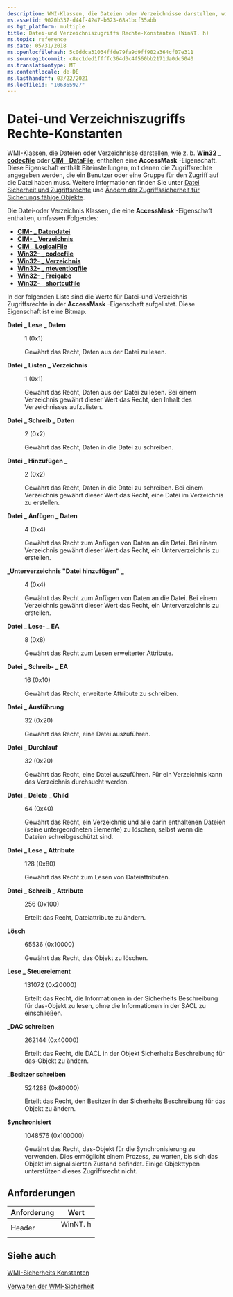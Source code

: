 ```yaml
---
description: WMI-Klassen, die Dateien oder Verzeichnisse darstellen, wie z. b. Win32 \_ codecfile oder CIM \_ DataFile, enthalten eine AccessMask-Eigenschaft.
ms.assetid: 9020b337-d44f-4247-b623-68a1bcf35abb
ms.tgt_platform: multiple
title: Datei-und Verzeichniszugriffs Rechte-Konstanten (WinNT. h)
ms.topic: reference
ms.date: 05/31/2018
ms.openlocfilehash: 5c0ddca31034ffde79fa9d9ff902a364cf07e311
ms.sourcegitcommit: c8ec1ded1ffffc364d3c4f560bb2171da0dc5040
ms.translationtype: MT
ms.contentlocale: de-DE
ms.lasthandoff: 03/22/2021
ms.locfileid: "106365927"
---
```

# <a name="file-and-directory-access-rights-constants"></a>Datei-und Verzeichniszugriffs Rechte-Konstanten

WMI-Klassen, die Dateien oder Verzeichnisse darstellen, wie z. b. [**Win32 \_ codecfile**](/windows/desktop/CIMWin32Prov/win32-codecfile) oder [**CIM \_ DataFile**](/windows/desktop/CIMWin32Prov/cim-datafile), enthalten eine **AccessMask** -Eigenschaft. Diese Eigenschaft enthält Biteinstellungen, mit denen die Zugriffsrechte angegeben werden, die ein Benutzer oder eine Gruppe für den Zugriff auf die Datei haben muss. Weitere Informationen finden Sie unter [Datei Sicherheit und Zugriffsrechte](/windows/desktop/FileIO/file-security-and-access-rights) und [Ändern der Zugriffssicherheit für Sicherungs fähige Objekte](changing-access-security-on-securable-objects.md).

Die Datei-oder Verzeichnis Klassen, die eine **AccessMask** -Eigenschaft enthalten, umfassen Folgendes:

-   [**CIM- \_ Datendatei**](/windows/desktop/CIMWin32Prov/cim-datafile)
-   [**CIM- \_ Verzeichnis**](/windows/desktop/CIMWin32Prov/cim-directory)
-   [**CIM \_ LogicalFile**](/windows/desktop/CIMWin32Prov/cim-logicalfile)
-   [**Win32- \_ codecfile**](/windows/desktop/CIMWin32Prov/win32-codecfile)
-   [**Win32- \_ Verzeichnis**](/windows/desktop/CIMWin32Prov/win32-directory)
-   [**Win32- \_ nteventlogfile**](/previous-versions/windows/desktop/legacy/aa394225(v=vs.85))
-   [**Win32- \_ Freigabe**](/windows/desktop/CIMWin32Prov/win32-share)
-   [**Win32- \_ shortcutfile**](/windows/desktop/CIMWin32Prov/win32-shortcutfile)

In der folgenden Liste sind die Werte für Datei-und Verzeichnis Zugriffsrechte in der **AccessMask** -Eigenschaft aufgelistet. Diese Eigenschaft ist eine Bitmap.

<dl> <dt>

<span id="FILE_READ_DATA"></span><span id="file_read_data"></span>**Datei \_ Lese \_ Daten**
</dt> <dd> <dl> <dt>

1 (0x1)
</dt> <dt>



Gewährt das Recht, Daten aus der Datei zu lesen.


</dt> </dl> </dd> <dt>

<span id="FILE_LIST_DIRECTORY"></span><span id="file_list_directory"></span>**Datei \_ Listen \_ Verzeichnis**
</dt> <dd> <dl> <dt>

1 (0x1)
</dt> <dt>



Gewährt das Recht, Daten aus der Datei zu lesen. Bei einem Verzeichnis gewährt dieser Wert das Recht, den Inhalt des Verzeichnisses aufzulisten.


</dt> </dl> </dd> <dt>

<span id="FILE_WRITE_DATA"></span><span id="file_write_data"></span>**Datei \_ Schreib \_ Daten**
</dt> <dd> <dl> <dt>

2 (0x2)
</dt> <dt>



Gewährt das Recht, Daten in die Datei zu schreiben.


</dt> </dl> </dd> <dt>

<span id="FILE_ADD_FILE"></span><span id="file_add_file"></span>**Datei \_ Hinzufügen \_**
</dt> <dd> <dl> <dt>

2 (0x2)
</dt> <dt>



Gewährt das Recht, Daten in die Datei zu schreiben. Bei einem Verzeichnis gewährt dieser Wert das Recht, eine Datei im Verzeichnis zu erstellen.


</dt> </dl> </dd> <dt>

<span id="FILE_APPEND_DATA"></span><span id="file_append_data"></span>**Datei \_ Anfügen \_ Daten**
</dt> <dd> <dl> <dt>

4 (0x4)
</dt> <dt>



Gewährt das Recht zum Anfügen von Daten an die Datei. Bei einem Verzeichnis gewährt dieser Wert das Recht, ein Unterverzeichnis zu erstellen.


</dt> </dl> </dd> <dt>

<span id="FILE_ADD_SUBDIRECTORY"></span><span id="file_add_subdirectory"></span>**\_Unterverzeichnis "Datei hinzufügen" \_**
</dt> <dd> <dl> <dt>

4 (0x4)
</dt> <dt>



Gewährt das Recht zum Anfügen von Daten an die Datei. Bei einem Verzeichnis gewährt dieser Wert das Recht, ein Unterverzeichnis zu erstellen.


</dt> </dl> </dd> <dt>

<span id="FILE_READ_EA"></span><span id="file_read_ea"></span>**Datei \_ Lese- \_ EA**
</dt> <dd> <dl> <dt>

8 (0x8)
</dt> <dt>



Gewährt das Recht zum Lesen erweiterter Attribute.


</dt> </dl> </dd> <dt>

<span id="FILE_WRITE_EA"></span><span id="file_write_ea"></span>**Datei \_ Schreib- \_ EA**
</dt> <dd> <dl> <dt>

16 (0x10)
</dt> <dt>



Gewährt das Recht, erweiterte Attribute zu schreiben.


</dt> </dl> </dd> <dt>

<span id="FILE_EXECUTE"></span><span id="file_execute"></span>**Datei \_ Ausführung**
</dt> <dd> <dl> <dt>

32 (0x20)
</dt> <dt>



Gewährt das Recht, eine Datei auszuführen.


</dt> </dl> </dd> <dt>

<span id="FILE_TRAVERSE"></span><span id="file_traverse"></span>**Datei \_ Durchlauf**
</dt> <dd> <dl> <dt>

32 (0x20)
</dt> <dt>



Gewährt das Recht, eine Datei auszuführen. Für ein Verzeichnis kann das Verzeichnis durchsucht werden.


</dt> </dl> </dd> <dt>

<span id="FILE_DELETE_CHILD"></span><span id="file_delete_child"></span>**Datei \_ Delete \_ Child**
</dt> <dd> <dl> <dt>

64 (0x40)
</dt> <dt>



Gewährt das Recht, ein Verzeichnis und alle darin enthaltenen Dateien (seine untergeordneten Elemente) zu löschen, selbst wenn die Dateien schreibgeschützt sind.


</dt> </dl> </dd> <dt>

<span id="FILE_READ_ATTRIBUTES"></span><span id="file_read_attributes"></span>**Datei \_ Lese \_ Attribute**
</dt> <dd> <dl> <dt>

128 (0x80)
</dt> <dt>



Gewährt das Recht zum Lesen von Dateiattributen.


</dt> </dl> </dd> <dt>

<span id="FILE_WRITE_ATTRIBUTES"></span><span id="file_write_attributes"></span>**Datei \_ Schreib \_ Attribute**
</dt> <dd> <dl> <dt>

256 (0x100)
</dt> <dt>



Erteilt das Recht, Dateiattribute zu ändern.


</dt> </dl> </dd> <dt>

<span id="DELETE"></span><span id="delete"></span>**Lösch**
</dt> <dd> <dl> <dt>

65536 (0x10000)
</dt> <dt>



Gewährt das Recht, das Objekt zu löschen.


</dt> </dl> </dd> <dt>

<span id="READ_CONTROL"></span><span id="read_control"></span>**Lese \_ Steuerelement**
</dt> <dd> <dl> <dt>

131072 (0x20000)
</dt> <dt>



Erteilt das Recht, die Informationen in der Sicherheits Beschreibung für das-Objekt zu lesen, ohne die Informationen in der SACL zu einschließen.


</dt> </dl> </dd> <dt>

<span id="WRITE_DAC"></span><span id="write_dac"></span>**\_DAC schreiben**
</dt> <dd> <dl> <dt>

262144 (0x40000)
</dt> <dt>



Erteilt das Recht, die DACL in der Objekt Sicherheits Beschreibung für das-Objekt zu ändern.


</dt> </dl> </dd> <dt>

<span id="WRITE_OWNER"></span><span id="write_owner"></span>**\_Besitzer schreiben**
</dt> <dd> <dl> <dt>

524288 (0x80000)
</dt> <dt>



Erteilt das Recht, den Besitzer in der Sicherheits Beschreibung für das Objekt zu ändern.


</dt> </dl> </dd> <dt>

<span id="SYNCHRONIZE"></span><span id="synchronize"></span>**Synchronisiert**
</dt> <dd> <dl> <dt>

1048576 (0x100000)
</dt> <dt>



Gewährt das Recht, das-Objekt für die Synchronisierung zu verwenden. Dies ermöglicht einem Prozess, zu warten, bis sich das Objekt im signalisierten Zustand befindet. Einige Objekttypen unterstützen dieses Zugriffsrecht nicht.


</dt> </dl> </dd> </dl>

## <a name="requirements"></a>Anforderungen



| Anforderung | Wert |
|-------------------|------------------------------------------------------------------------------------|
| Header<br/> | <dl> <dt>WinNT. h</dt> </dl> |



## <a name="see-also"></a>Siehe auch

<dl> <dt>

[WMI-Sicherheits Konstanten](wmi-security-constants.md)
</dt> <dt>

[Verwalten der WMI-Sicherheit](maintaining-wmi-security.md)
</dt> </dl>

 

